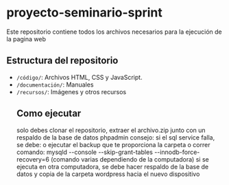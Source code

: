 # proyecto-seminario-sprint
Este repositorio contiene todos los archivos necesarios para la ejecución de la pagina web
## Estructura del repositorio
- `/código/`: Archivos HTML, CSS y JavaScript.
- `/documentación/`: Manuales
- `/recursos/`: Imágenes y otros recursos
  ## Como ejecutar
  solo debes clonar el repositorio, extraer el archivo.zip junto con un respaldo de la base de datos phpadmin
  consejo: si el sql service falla, se debe: o ejecutar el backup que te proporciona la carpeta o correr comando: mysqld --console --skip-grant-tables --innodb-force-recovery=6 (comando varias dependiendo de la computadora)
  si se ejecuta en otra computadora, se debe hacer respaldo de la base de datos y copia de la carpeta wordpress hacia el nuevo dispositivo
  
